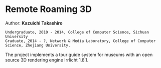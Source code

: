 Remote Roaming 3D
=================
Author: **Kazuichi Takashiro**

	Undergraduate, 2010 - 2014, College of Computer Science, Sichuan University
	Graduate, 2014 - ?, Network & Media Laboratory, College of Computer Science, Zhejiang University.

The project implements a tour guide system for museums with an open source 3D rendering engine
Irrlicht 1.8.1.
